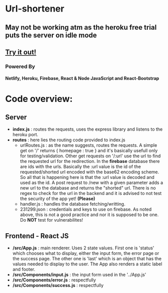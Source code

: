 # Url-shortener

## May not be working atm as the heroku free trial puts the server on idle mode

## [Try it out!](https://sleepy-bardeen-e624dd.netlify.app/)

### Powered By

#### Netlify, Heroku, Firebase, React & Node JavaScript and React-Bootstrap

# Code overview:
## Server
  - **index.js** : routes the requests, uses the express library and listens to the heroku port.
  - **routes** : here lies the routing code provided to index.js
    - urlRoutes.js : as the name suggests, routes the requests. A simple get on '/' returns { homepage : true } and it's basically usefull only for testing/validation. Other get requests on '/:url' use the url to find the requested url for the redirection. In the **firebase** database there are ids with the urls. Basically the :url value is the id of the requested/shorted url encoded with the base62 encoding scheme. So all that is happening here is that the :url value is decoded and used as the id. A post request to /new with a given parameter adds a new url to the database and returns the "shorted" url. There is no regex to check for the url in the backend and it is advised to not test the security of the app yet! **(Please)**
    - handler.js : handles the database fetching/writting.
    - 231299.json : credentials and keys to use on firebase. As noted above, this is not a good practice and nor it is supposed to be one. Do **NOT** test for vulnerabilites!
 
## Frontend - React JS
  - **/src/App.js** : main renderer. Uses 2 state values. First one is 'status' which chooses what to display, either the input form, the error page or the success page. The other one is 'last' which is an object that has the values needed to display to the user. The App also renders a static label and footer.
  - **/src/Components/input.js** : the input form used in the '../App.js'
  - **/src/Components/error.js** : respectfully
  - **/src/Components/success.js** : respectfully
